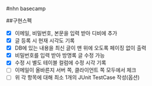 #nhn basecamp 

##구현스펙 
- [x] 이메일, 비밀번호, 본문을 입력 받아 디비에 추가
- [x] 글 등록 시 현재 시각도 기록
- [x] DB에 있는 내용을 최신 글이 맨 위에 오도록 페이징 없이 출력
- [x] 비밀번호를 입력 받아 방명록 글 수정 가능
- [x] 수정 시 별도 테이블 컬럼에 수정 시각 기록
- [ ] 이메일이 올바른지 서버 쪽, 클라이언트 쪽 모두에서 체크
- [ ] 위 각 항목에 대해 최소 1개의 JUnit TestCase 작성(옵션)
